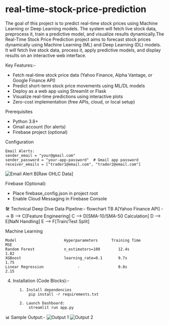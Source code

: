 # real-time-stock-price-prediction

The goal of this project is to predict real-time stock prices using Machine Learning or Deep Learning models. The system will fetch live stock data, preprocess it, train a predictive model, and visualize results dynamically.The Real-Time Stock Price Prediction project aims to forecast stock prices dynamically using Machine Learning (ML) and Deep Learning (DL) models. It will fetch live stock data, process it, apply predictive models, and display results on an interactive web interface.

Key Features:-
- Fetch real-time stock price data (Yahoo Finance, Alpha Vantage, or Google Finance API)
- Predict short-term stock price movements using ML/DL models
- Deploy as a web app using Streamlit or Flask
- Visualize real-time predictions using interactive plots
- Zero-cost implementation (free APIs, cloud, or local setup)

Prerequisites
- Python 3.8+
- Gmail account (for alerts)
- Firebase project (optional)

Configuration

    Email Alerts:
    sender_email = "your@gmail.com"
    sender_password = "your-app-password"  # Gmail app password
    receiver_emails = ["trader1@email.com", "trader2@email.com"]

![Email Alert](https://github.com/user-attachments/assets/39ef2e8b-94e6-4cce-8989-295e8e22c2d3)
B[Raw OHLC Data]

Firebase (Optional):
- Place firebase_config.json in project root
- Enable Cloud Messaging in Firebase Console

🛠 Technical Deep Dive
Data Pipeline:- flowchart TB
    A[Yahoo Finance API] --> 
    B --> C[Feature Engineering]
    C --> D[SMA-10/SMA-50 Calculation]
    D --> E[NaN Handling]
    E --> F[Train/Test Split]

Machine Learning

    Model	                  Hyperparameters	   Training Time	    MSE
    Random Forest	          n_estimators=100	      12.4s	            1.82
    XGBoost	                  learning_rate=0.1	      9.7s	            1.75
    Linear Regression	            -	              0.8s	            2.15

4. Installation (Code Blocks):-
   
          1. Install dependencies  
              pip install -r requirements.txt

          2. Launch Dashboard:
              streamlit run app.py

📊 Sample Output:-
![Output 1](https://github.com/user-attachments/assets/c58db65b-41a5-4005-a5c9-aa9c6fad8604)
![Output 2](https://github.com/user-attachments/assets/fe145cc3-cc69-40e2-8975-611f49ddb657)
